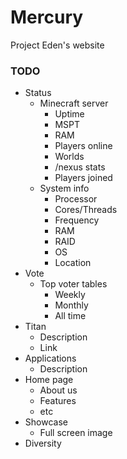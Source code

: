 # Mercury

Project Eden's website

### TODO

- Status
	- Minecraft server
		- Uptime
		- MSPT
		- RAM
		- Players online
		- Worlds
		- /nexus stats
		- Players joined
	- System info
		- Processor
		- Cores/Threads
		- Frequency
		- RAM
		- RAID
		- OS
		- Location
- Vote
	- Top voter tables
		- Weekly
		- Monthly
		- All time
- Titan
	- Description
	- Link
- Applications
	- Description
- Home page
	- About us
	- Features
	- etc
- Showcase
	- Full screen image
- Diversity
